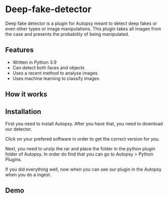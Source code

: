 # Deep-fake-detector

Deep fake detector is a plugin for Autopsy meant to detect deep fakes or even other types or image manipulations.
This plugin takes all images from the case and presents the probability of being manipulated.

## Features

- Written in Python 3.9 
- Can detect both faces and objects
- Uses a recent method to analyse images
- Uses machine learning to classify images

## How it works

## Installation

First you need to install Autopsy. After you have that, you need to download our detector. 

Click on your prefered software in order to get the correct version for you.

Next, you need to unzip the rar and place the folder in the python plugin folder of Autopsy. In order do find that you can go to Autopsy > Python Plugins.

If you did everything well, now when you can see our plugin in the Autopsy when you do a ingest.

## Demo


